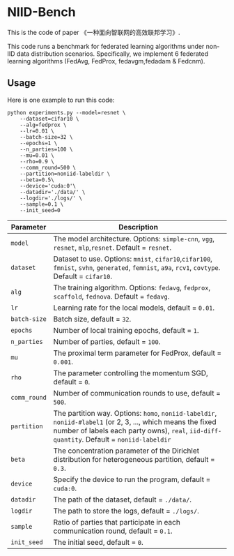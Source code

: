 # NIID-Bench
This is the code of paper 《一种面向智联网的高效联邦学习》.


This code runs a benchmark for federated learning algorithms under non-IID data distribution scenarios. Specifically, we implement 6 federated learning algorithms (FedAvg, FedProx, fedavgm,fedadam & Fedcnm).





## Usage
Here is one example to run this code:
```
python experiments.py --model=resnet \
    --dataset=cifar10 \
    --alg=fedprox \
    --lr=0.01 \
    --batch-size=32 \
    --epochs=1 \
    --n_parties=100 \
    --mu=0.01 \
    --rho=0.9 \
    --comm_round=500 \
    --partition=noniid-labeldir \
    --beta=0.5\
    --device='cuda:0'\
    --datadir='./data/' \
    --logdir='./logs/' \
    --sample=0.1 \
    --init_seed=0
```

| Parameter                      | Description                                                                                                                                                                                              |
| ----------------------------- |----------------------------------------------------------------------------------------------------------------------------------------------------------------------------------------------------------|
| `model` | The model architecture. Options: `simple-cnn`, `vgg`, `resnet`, `mlp`,`resnet`. Default = `resnet`.                                                                                                      |
| `dataset`      | Dataset to use. Options: `mnist`, `cifar10`,`cifar100`, `fmnist`, `svhn`, `generated`, `femnist`, `a9a`, `rcv1`, `covtype`. Default = `cifar10`.                                                         |
| `alg` | The training algorithm. Options: `fedavg`, `fedprox`, `scaffold`, `fednova`. Default = `fedavg`.                                                                                                         |
| `lr` | Learning rate for the local models, default = `0.01`.                                                                                                                                                    |
| `batch-size` | Batch size, default = `32`.                                                                                                                                                                              |
| `epochs` | Number of local training epochs, default = `1`.                                                                                                                                                          |
| `n_parties` | Number of parties, default = `100`.                                                                                                                                                                      |
| `mu` | The proximal term parameter for FedProx, default = `0.001`.                                                                                                                                              |
| `rho` | The parameter controlling the momentum SGD, default = `0`.                                                                                                                                               |
| `comm_round`    | Number of communication rounds to use, default = `500`.                                                                                                                                                  |
| `partition`    | The partition way. Options: `homo`, `noniid-labeldir`, `noniid-#label1` (or 2, 3, ..., which means the fixed number of labels each party owns), `real`, `iid-diff-quantity`. Default = `noniid-labeldir` |
| `beta` | The concentration parameter of the Dirichlet distribution for heterogeneous partition, default = `0.3`.                                                                                                  |
| `device` | Specify the device to run the program, default = `cuda:0`.                                                                                                                                               |
| `datadir` | The path of the dataset, default = `./data/`.                                                                                                                                                            |
| `logdir` | The path to store the logs, default = `./logs/`.                                                                                                                                                         |
| `sample` | Ratio of parties that participate in each communication round, default = `0.1`.                                                                                                                          |
| `init_seed` | The initial seed, default = `0`.                                                                                                                                                                         |
